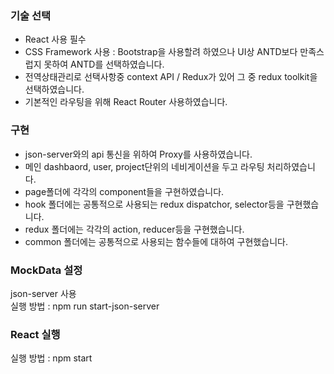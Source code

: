 ### 기술 선택

- React 사용 필수<br/>
- CSS Framework 사용 : Bootstrap을 사용할려 하였으나 UI상 ANTD보다 만족스럽지 못하여 ANTD를 선택하였습니다.<br/>
- 전역상태관리로 선택사항중 context API / Redux가 있어 그 중 redux toolkit을 선택하였습니다.<br/>
- 기본적인 라우팅을 위해 React Router 사용하였습니다.<br/>

### 구현

- json-server와의 api 통신을 위하여 Proxy를 사용하였습니다.<br/>
- 메인 dashbaord, user, project단위의 네비게이션을 두고 라우팅 처리하였습니다.<br/>
- page폴더에 각각의 component들을 구현하였습니다.<br/>
- hook 폴더에는 공통적으로 사용되는 redux dispatchor, selector등을 구현했습니다.<br/>
- redux 폴더에는 각각의 action, reducer등을 구현했습니다.<br/>
- common 폴더에는 공통적으로 사용되는 함수들에 대하여 구현했습니다.<br/>

### MockData 설정

json-server 사용<br/>
실행 방법 : npm run start-json-server<br/>

### React 실행

실행 방법 : npm start
